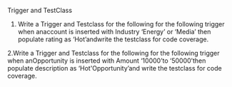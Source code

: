 Trigger and TestClass

1. Write a Trigger and Testclass for the following for the following trigger when anaccount is inserted with Industry ‘Energy’ or ‘Media’ then populate rating as ‘Hot’andwrite the testclass for code coverage.

2.Write a Trigger and Testclass for the following for the following trigger when anOpportunity is inserted with Amount ‘10000’to ‘50000’then populate description as ‘Hot'Opportunity’and write the testclass for code coverage.
